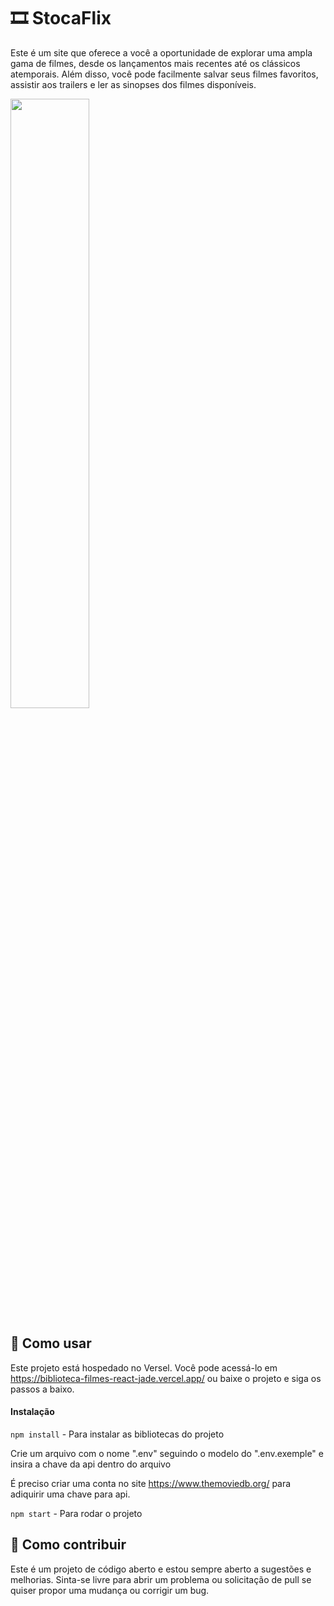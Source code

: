 # 🎞️ StocaFlix
Este é um site que oferece a você a oportunidade de explorar uma ampla gama de filmes, desde os lançamentos mais recentes até os clássicos atemporais. Além disso, você pode facilmente salvar seus filmes favoritos, assistir aos trailers e ler as sinopses dos filmes disponíveis.

 <img src="" width="50%">

## 📕 Como usar
Este projeto está hospedado no Versel. Você pode acessá-lo em https://biblioteca-filmes-react-jade.vercel.app/ ou baixe o projeto e siga os passos a baixo.

#### Instalação
 `npm install` - Para instalar as bibliotecas do projeto

Crie um arquivo com o nome ".env" seguindo o modelo do ".env.exemple" e insira a chave da api dentro do arquivo

É preciso criar uma conta no site https://www.themoviedb.org/ para adiquirir uma chave para api.

 `npm start` - Para rodar o projeto

## 📌 Como contribuir
Este é um projeto de código aberto e estou sempre aberto a sugestões e melhorias. Sinta-se livre para abrir um problema ou solicitação de pull se quiser propor uma mudança ou corrigir um bug.
